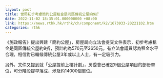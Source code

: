 ```yaml
---
layout: post
title: 當局初步考慮簡約公屋租金是同區傳統公屋約9折
date: 2022-11-02 18:35:01.000000000 +08:00
link: https://news.rthk.hk/rthk/ch/component/k2/1673933-20221102.htm
categories: rthk
---
```


《施政報告》提出興建「簡約公屋」，房屋局向立法會提交文件表示，初步考慮租金是同區傳統公屋約9折，預計約為570元至2650元。有立法會議員認為租金水平合理，相信對已輪候傳統公屋3年或以上人士，有一定吸引力。

另外，文件又提到就「公屋提前上樓計劃」，房委會已確定9個公屋項目的部份單位，可分階段提早落成，涉及約14000個單位。
